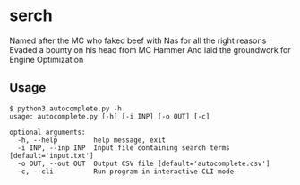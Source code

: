 # serch

Named after the MC who faked beef with Nas for all the right reasons
Evaded a bounty on his head from MC Hammer
And laid the groundwork for Engine Optimization

## Usage

```console
$ python3 autocomplete.py -h 
usage: autocomplete.py [-h] [-i INP] [-o OUT] [-c]

optional arguments:
  -h, --help         help message, exit
  -i INP, --inp INP  Input file containing search terms [default='input.txt']
  -o OUT, --out OUT  Output CSV file [default='autocomplete.csv']
  -c, --cli          Run program in interactive CLI mode
```